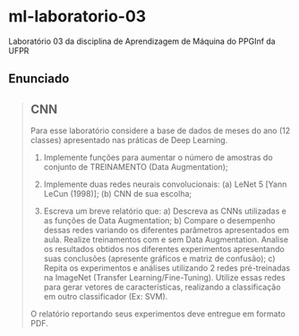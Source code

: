# ml-laboratorio-03
Laboratório 03 da disciplina de Aprendizagem de Máquina do PPGInf da UFPR

## Enunciado

> ## CNN
>
> Para esse laboratório considere a base de dados de meses do ano (12 classes) apresentado nas práticas de Deep Learning.
>
> 1. Implemente funções para aumentar o número de amostras do conjunto de TREINAMENTO (Data Augmentation);
>
> 2. Implemente duas redes neurais convolucionais: (a) LeNet 5 [Yann LeCun (1998)]; (b) CNN de sua escolha;
>
> 3. Escreva um breve relatório que:
>    a) Descreva as CNNs utilizadas e as funções de Data Augmentation;
>    b) Compare o desempenho dessas redes variando os diferentes parâmetros apresentados em aula. Realize treinamentos com e sem Data Augmentation. Analise os resultados obtidos nos diferentes experimentos apresentando suas conclusões (apresente gráficos e matriz de confusão);
>    c) Repita os experimentos e análises utilizando 2 redes pré-treinadas na ImageNet (Transfer Learning/Fine-Tuning). Utilize essas redes para gerar vetores de características, realizando a classificação em outro classificador (Ex: SVM).
>
> O relatório reportando seus experimentos deve entregue em formato PDF.